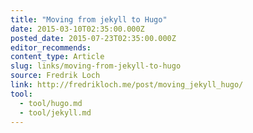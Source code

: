 ```yaml
---
title: "Moving from jekyll to Hugo"
date: 2015-03-10T02:35:00.000Z
posted_date: 2015-07-23T02:35:00.000Z
editor_recommends:
content_type: Article
slug: links/moving-from-jekyll-to-hugo
source: Fredrik Loch
link: http://fredrikloch.me/post/moving_jekyll_hugo/
tool:
  - tool/hugo.md
  - tool/jekyll.md
---
```





